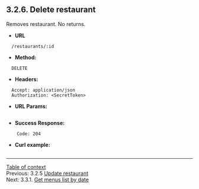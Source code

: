 **3.2.6. Delete restaurant**
----
Removes restaurant. No returns.
* **URL** 
```
  /restaurants/:id
```
* **Method:**
```
  DELETE
```
 
* **Headers:**
```
  Accept: application/json
  Authorization: <SecretToken>
```
* **URL Params:**
```
```
* **Success Response:**
```
    Code: 204
``` 
* **Curl example:**
```
```
----
[Table of context](api.md) \
Previous: 3.2.5 [Update restaurant](3_2_5.md) \
Next: 3.3.1. [Get menus list by date](3_3_1.md)